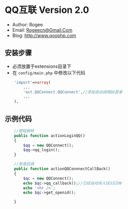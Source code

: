 # QQ互联 Version 2.0

* Author: Rogee
* Email: Rogeecn@Gmail.Com
* Blog: http://www.qoophp.com


## 安装步骤
* 必须放置于extensions目录下
* 在 `config/main.php` 中修改以下代码

```php
	'import'=>array(
		...
        'ext.QQConnect.QQConnect',//添加自动调用QQ登录
        ...
	),
```

## 示例代码

```php
    //登陆跳转
    public function actionLoginQQ()
    {
        $qq = new QQConnect();
        $qq->qq_login();
    }

    //登录回调
    public function actionQQConnnectCallBack()
    {
        $qc = new QQConnect();
        echo $qc->qq_callback();//已经自动存入SESSION
        echo '<hr />';
        echo $qc->get_openid();

    }
```